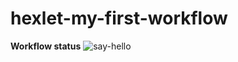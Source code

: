 # hexlet-my-first-workflow

**Workflow status**
![say-hello](https://github.com/lawyer-arch/hexlet-my-first-workflow/actions/workflows/say_hello.yml)

